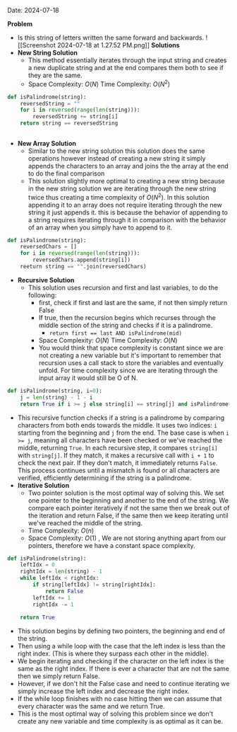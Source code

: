 Date: 2024-07-18

**Problem**
- Is this string of letters written the same forward and backwards.
	 ![[Screenshot 2024-07-18 at 1.27.52 PM.png]]
**Solutions**
- **New String Solution**
	- This method essentially iterates through the input string and creates a new duplicate string and at the end compares them both to see if they are the same. 
	- Space Complexity: $O(N)$ Time Complexity: $O(N^2)$
```python
def isPalindrome(string):
    reversedString = ""
    for i in reversed(range(len(string))):
        reversedString += string[i]
    return string == reversedString
	
```
- **New Array Solution**
	- Similar to the new string solution this solution does the same operations however instead of creating a new string it simply appends the characters to an array and joins the the array at the end to do the final comparison 
	- This solution slightly more optimal to creating a new string because in the new string solution we are iterating through the new string twice thus creating a time complexity of $O(N^2)$. In this solution appending it to an array does not require iterating through the new string it just appends it. this is because the behavior of appending to a string requires iterating through it in comparison with the behavior of an array when you simply have to append to it. 
```python
def isPalindrome(string):
    reversedChars = []
    for i in reversed(range(len(string))):
        reversedChars.append(string[i])
    reeturn string == "".join(reversedChars)
```
- **Recursive Solution**
	- This solution uses recursion and first and last variables, to do the following:
		- first, check if first and last are the same, if not then simply return False
		- If true, then the recursion begins which recurses through the middle section of the string and checks if it is a palindrome. 
			- `return first == last AND isPalindrome(mid)`
	 	- Space Complexity: $O(N)$ Time Complexity: $O(N)$
		- You would think that space complexity is constant since we are not creating a new variable but it's important to remember that recursion uses a call stack to store the variables and eventually unfold. For time complexity since we are iterating through the input array it would still be O of N. 
```python
def isPalindrome(string, i=0):
    j = len(string) - 1 - i
    return True if i >= j else string[i] == string[j] and isPalindrome(string, i +1)
```
- This recursive function checks if a string is a palindrome by comparing characters from both ends towards the middle. It uses two indices: `i` starting from the beginning and `j` from the end. The base case is when `i >= j`, meaning all characters have been checked or we've reached the middle, returning `True`. In each recursive step, it compares `string[i]` with `string[j]`. If they match, it makes a recursive call with `i + 1` to check the next pair. If they don't match, it immediately returns `False`. This process continues until a mismatch is found or all characters are verified, efficiently determining if the string is a palindrome.
- **Iterative Solution**
	- Two pointer solution is the most optimal way of solving this. We set one pointer to the beginning and another to the end of the string. We compare each pointer iteratively if not the same then we break out of the iteration and return False, if the same then we keep iterating until we've reached the middle of the string. 
	- Time Complexity: $O(n)$ 
	- Space Complexity: $O(1)$ , We are not storing anything apart from our pointers, therefore we have a constant space complexity. 
```python
def isPalindrome(string):
    leftIdx = 0
    rightIdx = len(string) - 1
    while leftIdx < rightIdx:
        if string[leftIdx] != string[rightIdx]:
            return False
        leftIdx += 1
        rightIdx -= 1
        
    return True

```
- This solution begins by defining two pointers, the beginning and end of the string. 
- Then using a while loop with the case that the left index is less than the right index. (This is where they surpass each other in the middle).
- We begin iterating and checking if the character on the left index is the same as the right index. If there is ever a character that are not the same then we simply return False. 
- However, if we don't hit the False case and need to continue iterating we simply increase the left index and decrease the right index. 
- If the while loop finishes with no case hitting then we can assume that every character was the same and we return True. 
- This is the most optimal way of solving this problem since we don't create any new variable and time complexity is as optimal as it can be. 